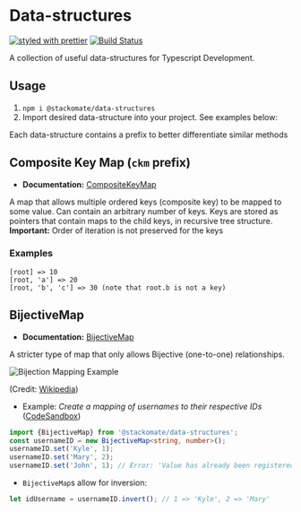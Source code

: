 # Data-structures

[![styled with prettier](https://img.shields.io/badge/styled_with-prettier-ff69b4.svg)](https://github.com/prettier/prettier)
[![Build Status](https://www.travis-ci.com/Stackomate/data-structures.svg?branch=master)](https://www.travis-ci.com/Stackomate/data-structures)

A collection of useful data-structures for Typescript Development.

## Usage

1. `npm i @stackomate/data-structures`
2. Import desired data-structure into your project. See examples below:

Each data-structure contains a prefix to better differentiate similar methods

## Composite Key Map (`ckm` prefix)

* **Documentation:** [CompositeKeyMap](./classes/composite_key_map_composite_key_node.compositekeynode.html)

A map that allows multiple ordered keys (composite key) to be mapped to some value. Can contain an arbitrary number of keys.
Keys are stored as pointers that contain maps to the child keys, in recursive tree structure.
**Important:** Order of iteration is not preserved for the keys


### Examples
```
[root] => 10
[root, 'a'] => 20
[root, 'b', 'c'] => 30 (note that root.b is not a key) 
```



## BijectiveMap

* **Documentation:** [BijectiveMap](./classes/bijectivemap.html)

A stricter type of map that only allows Bijective (one-to-one) relationships.

![Bijection Mapping Example](https://upload.wikimedia.org/wikipedia/commons/a/a5/Bijection.svg)

(Credit: [Wikipedia](https://commons.wikimedia.org/wiki/File:Bijection.svg))

* Example: *Create a mapping of usernames to their respective IDs* ([CodeSandbox](https://codesandbox.io/s/stackomate-bijective-map-zntoe))


```typescript
import {BijectiveMap} from '@stackomate/data-structures';
const usernameID = new BijectiveMap<string, number>();
usernameID.set('Kyle', 1);
usernameID.set('Mary', 2);
usernameID.set('John', 1); // Error: 'Value has already been registered for another key.' 
```

* `BijectiveMap`s allow for inversion:
```typescript
let idUsername = usernameID.invert(); // 1 => 'Kyle', 2 => 'Mary'
```

